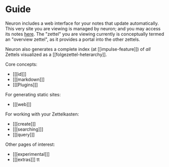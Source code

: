 # Guide

Neuron includes a web interface for your notes that update automatically. This very site you are viewing is managed by neuron; and you may access its notes [here](https://github.com/srid/neuron/tree/master/guide). The "zettel" you are viewing currently is conceptually termed an "overview zettel", as it provides a portal into the other zettels. 

Neuron also generates a complete index (at [[impulse-feature]]) of *all* Zettels visualized as a [[folgezettel-heterarchy]].

Core concepts:

- [[[id]]]
- [[[markdown]]]
- [[[Plugins]]]

For generating static sites:

- [[[web]]]

For working with your Zettelkasten:

- [[[create]]]
- [[[searching]]]
- [[[query]]]

Other pages of interest:

- [[[experimental]]]
- [[[extras]]]
tt
